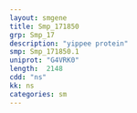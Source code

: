 ```yaml
---
layout: smgene
title: Smp_171850
grp: Smp_17
description: "yippee protein"
smp: Smp_171850.1
uniprot: "G4VRK0"
length:  2148
cdd: "ns"
kk: ns
categories: sm
---
```

